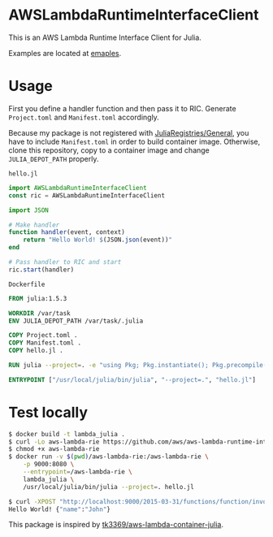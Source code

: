 # AWSLambdaRuntimeInterfaceClient

This is an AWS Lambda Runtime Interface Client for Julia.

Examples are located at [emaples](./examples).

# Usage

First you define a handler function and then pass it to RIC.
Generate `Project.toml` and `Manifest.toml` accordingly.

Because my package is not registered with [JuliaRegistries/General](https://github.com/JuliaRegistries/General), you have to include `Manifest.toml` in order to build container image.
Otherwise, clone this repository, copy to a container image and change `JULIA_DEPOT_PATH` properly.

`hello.jl`
```julia
import AWSLambdaRuntimeInterfaceClient
const ric = AWSLambdaRuntimeInterfaceClient

import JSON

# Make handler
function handler(event, context)
    return "Hello World! $(JSON.json(event))"
end

# Pass handler to RIC and start
ric.start(handler)
```


`Dockerfile`
```dockerfile
FROM julia:1.5.3

WORKDIR /var/task
ENV JULIA_DEPOT_PATH /var/task/.julia

COPY Project.toml .
COPY Manifest.toml .
COPY hello.jl .

RUN julia --project=. -e "using Pkg; Pkg.instantiate(); Pkg.precompile()"

ENTRYPOINT ["/usr/local/julia/bin/julia", "--project=.", "hello.jl"]
```

# Test locally

```bash
$ docker build -t lambda_julia .
$ curl -Lo aws-lambda-rie https://github.com/aws/aws-lambda-runtime-interface-emulator/releases/latest/download/aws-lambda-rie
$ chmod +x aws-lambda-rie
$ docker run -v $(pwd)/aws-lambda-rie:/aws-lambda-rie \
    -p 9000:8080 \
    --entrypoint=/aws-lambda-rie \
    lambda_julia \
    /usr/local/julia/bin/julia --project=. hello.jl

$ curl -XPOST "http://localhost:9000/2015-03-31/functions/function/invocations" -d '{"name":"John"}'
Hello World! {"name":"John"}
```

This package is inspired by [tk3369/aws-lambda-container-julia](https://github.com/tk3369/aws-lambda-container-julia).
